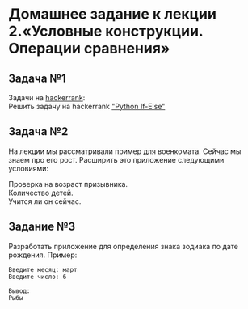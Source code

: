 # Домашнее задание к лекции 2.«Условные конструкции. Операции сравнения»
## Задача №1
Задачи на [hackerrank](https://www.hackerrank.com/):<br>
Решить задачу на hackerrank ["Python If-Else"](https://www.hackerrank.com/challenges/py-if-else/problem.)

## Задача №2
На лекции мы рассматривали пример для военкомата. Сейчас мы знаем про его рост. Расширить это приложение следующими условиями:

Проверка на возраст призывника.<br>
Количество детей.<br>
Учится ли он сейчас.
## Задание №3
Разработать приложение для определения знака зодиака по дате рождения.
Пример:
````
Введите месяц: март
Введите число: 6

Вывод:
Рыбы
````
